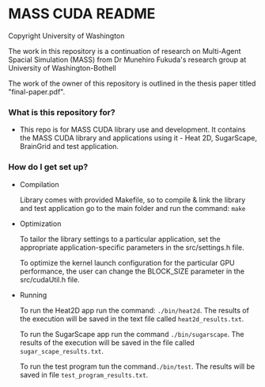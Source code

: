 # MASS CUDA README #

Copyright University of Washington

The work in this repository is a continuation of research on Multi-Agent Spacial Simulation (MASS) from Dr Munehiro Fukuda's research group at University of Washington-Bothell

The work of the owner of this repository is outlined in the thesis paper titled "final-paper.pdf".

### What is this repository for? ###

* This repo is for MASS CUDA library use and development. It contains the MASS CUDA library and applications using it - Heat 2D, SugarScape, BrainGrid and test application.

### How do I get set up? ###

* Compilation
    
    Library comes with provided Makefile, so to compile & link the library and test application go to the main folder and run the command: `make`

* Optimization
    
    To tailor the library settings to a particular application, set the appropriate application-specific parameters in the src/settings.h file.

    To optimize the kernel launch configuration for the particular GPU performance, the user can change the BLOCK_SIZE parameter in the src/cudaUtil.h file.


* Running

    To run the Heat2D app run the command: `./bin/heat2d`. The results of the execution will be saved in the text file called `heat2d_results.txt`.

    To run the SugarScape app run the command `./bin/sugarscape`. The results of the execution will be saved in the file called `sugar_scape_results.txt`.

    To run the test program tun the command`./bin/test`. The results will be saved in file `test_program_results.txt`.
    
